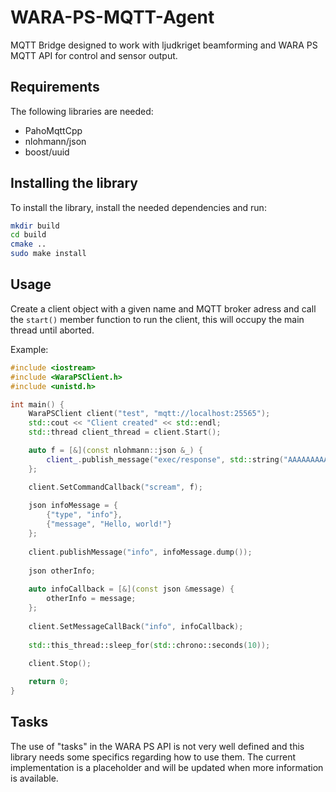 # WARA-PS-MQTT-Agent

MQTT Bridge designed to work with ljudkriget beamforming and WARA PS MQTT API for control and sensor output.

## Requirements

The following libraries are needed:

- PahoMqttCpp
- nlohmann/json
- boost/uuid

## Installing the library

To install the library, install the needed dependencies and run:

```bash
mkdir build
cd build
cmake ..
sudo make install
```

## Usage

Create a client object with a given name and MQTT broker adress and call the `start()` member function to run the
client, this will occupy the main thread until aborted.

Example:

```cpp
#include <iostream>
#include <WaraPSClient.h>
#include <unistd.h>

int main() {
    WaraPSClient client("test", "mqtt://localhost:25565");
    std::cout << "Client created" << std::endl;
    std::thread client_thread = client.Start();

    auto f = [&](const nlohmann::json &_) {
        client_.publish_message("exec/response", std::string("AAAAAAAAAAA"));
    };

    client.SetCommandCallback("scream", f);
    
    json infoMessage = {
        {"type", "info"},
        {"message", "Hello, world!"}
    };
    
    client.publishMessage("info", infoMessage.dump());
    
    json otherInfo;
     
    auto infoCallback = [&](const json &message) {
        otherInfo = message;
    };
    
    client.SetMessageCallBack("info", infoCallback);
    
    std::this_thread::sleep_for(std::chrono::seconds(10));
    
    client.Stop();

    return 0;
}
```

## Tasks

The use of "tasks" in the WARA PS API is not very well defined and this library needs some specifics regarding how to
use them. The current implementation is a placeholder and will be updated when more information is available.